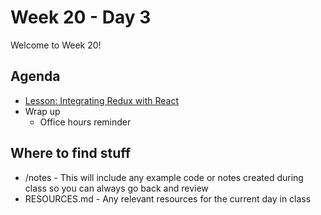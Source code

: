 # Week 20 - Day 3

Welcome to Week 20!

## Agenda

- [Lesson: Integrating Redux with React](https://learn.digitalcrafts.com/flex/lessons/full-stack-frameworks/react-redux-intro/)
- Wrap up
  - Office hours reminder

## Where to find stuff
- /notes - This will include any example code or notes created during class so you can always go back and review
- RESOURCES.md - Any relevant resources for the current day in class

